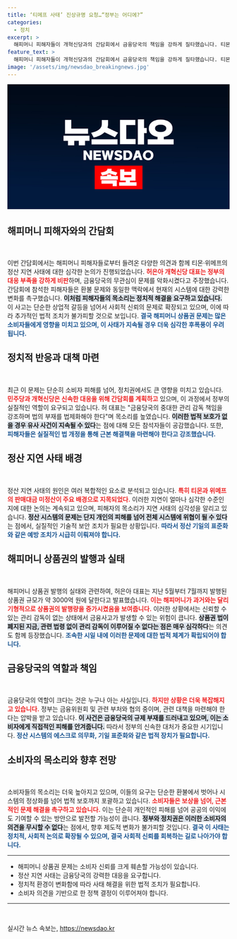 ```yaml
---
title: ‘티메프 사태’ 진상규명 요청…“정부는 어디에?”
categories:
  - 정치
excerpt: >
  해피머니 피해자들이 개혁신당과의 간담회에서 금융당국의 책임을 강하게 질타했습니다. 티몬·위메프 정산 지연 사태의 여파로 피해자들이 고통받고 있는 가운데, 정부의 소극적인 대응에 대한 비판이 거세지고 있습니다. 이들의 목소리는 과연 어떻게 변화될까요?
feature_text: >
  해피머니 피해자들이 개혁신당과의 간담회에서 금융당국의 책임을 강하게 질타했습니다. 티몬·위메프 정산 지연 사태의 여파로 피해자들이 고통받고 있는 가운데, 정부의 소극적인 대응에 대한 비판이 거세지고 있습니다. 이들의 목소리는 과연 어떻게 변화될까요?
image: '/assets/img/newsdao_breakingnews.jpg'
---
```


<p><img src="/assets/img/newsdao_breakingnews.jpg" alt="koreaapp 속보" /></p>

<h2 data-ke-size="size26">해피머니 피해자와의 간담회</h2>

<p data-ke-size="size16">&nbsp;</p>

<p>이번 간담회에서는 해피머니 피해자들로부터 들려온 다양한 의견과 함께 티몬·위메프의 정산 지연 사태에 대한 심각한 논의가 진행되었습니다. <b><span style="color: #ee2323;">허은아 개혁신당 대표는 정부의 대응 부족을 강하게 비판</span></b>하며, 금융당국의 무관심이 문제를 악화시켰다고 주장했습니다. 간담회에 참석한 피해자들은 환불 문제와 동일한 맥락에서 현재의 시스템에 대한 강력한 변화를 촉구했습니다. <b><span style="background-color: #21538527;">이처럼 피해자들의 목소리는 정치적 해결을 요구하고 있습니다.</span></b> 이 사고는 단순한 상업적 갈등을 넘어서 사회적 신뢰의 문제로 확장되고 있으며, 이에 따라 추가적인 법적 조치가 불가피할 것으로 보입니다. <b><span style="color: #1a5490;">결국 해피머니 상품권 문제는 많은 소비자들에게 영향을 미치고 있으며, 이 사태가 지속될 경우 더욱 심각한 후폭풍이 우려됩니다.</span></b></p>

<h2 data-ke-size="size26">정치적 반응과 대책 마련</h2>

<p data-ke-size="size16">&nbsp;</p>

<p>최근 이 문제는 단순히 소비자 피해를 넘어, 정치권에서도 큰 영향을 미치고 있습니다. <b><span style="color: #ee2323;">민주당과 개혁신당은 신속한 대응을 위해 간담회를 계획하고</span></b> 있으며, 이 과정에서 정부의 실질적인 역할이 요구되고 있습니다. 허 대표는 "금융당국의 중대한 관리 감독 책임을 강조하며 법의 부재를 법제화해야 한다"며 목소리를 높였습니다. <b><span style="background-color: #21538527;">이러한 법적 보호가 없을 경우 유사 사건이 지속될 수 있다</span></b>는 점에 대해 모든 참석자들이 공감했습니다. 또한, <b><span style="color: #1a5490;">피해자들은 실질적인 법 개정을 통해 근본 해결책을 마련해야 한다고 강조했습니다.</span></b></p>

<h2 data-ke-size="size26">정산 지연 사태 배경</h2>

<p data-ke-size="size16">&nbsp;</p>

<p>정산 지연 사태의 원인은 여러 복합적인 요소로 분석되고 있습니다. <b><span style="color: #ee2323;">특히 티몬과 위메프의 판매대금 미정산이 주요 배경으로 지목되었다.</span></b> 이러한 지연이 얼마나 심각한 수준인지에 대한 논의는 계속되고 있으며, 피해자의 목소리가 지연 사태의 심각성을 알리고 있습니다. <b><span style="background-color: #21538527;">정산 시스템의 문제는 단지 개인의 피해를 넘어 전체 시스템에 위협이 될 수 있다</span></b>는 점에서, 실질적인 기술적 보안 조치가 필요한 상황입니다. <b><span style="color: #1a5490;">따라서 정산 기일의 표준화와 같은 예방 조치가 시급히 이뤄져야 합니다.</span></b></p>

<h2 data-ke-size="size26">해피머니 상품권의 발행과 실태</h2>

<p data-ke-size="size16">&nbsp;</p>

<p>해피머니 상품권 발행의 실태와 관련하여, 허은아 대표는 지난 5월부터 7월까지 발행된 상품권 규모가 약 3000억 원에 달한다고 발표했습니다. <b><span style="color: #ee2323;">이는 해피머니가 과거와는 달리 기형적으로 상품권의 발행량을 증가시켰음을 보여줍니다.</span></b> 이러한 상황에서는 신뢰할 수 있는 관리 감독이 없는 상태에서 금융사고가 발생할 수 있는 위험이 큽니다. <b><span style="background-color: #21538527;">상품권 법이 폐지된 지금, 관련 법령 없이 관리 감독이 이루어질 수 없다는 점은 매우 심각하다</span></b>는 의견도 함께 등장했습니다. <b><span style="color: #1a5490;">조속한 시일 내에 이러한 문제에 대한 법적 체계가 확립되어야 합니다.</span></b></p>

<h2 data-ke-size="size26">금융당국의 역할과 책임</h2>

<p data-ke-size="size16">&nbsp;</p>

<p>금융당국의 역할이 크다는 것은 누구나 아는 사실입니다. <b><span style="color: #ee2323;">하지만 상황은 더욱 복잡해지고 있습니다.</span></b> 정부는 금융위원회 및 관련 부처와 협의 중이며, 관련 대책을 마련해야 한다는 압박을 받고 있습니다. <b><span style="background-color: #21538527;">이 사건은 금융당국의 규제 부재를 드러내고 있으며, 이는 소비자에게 직접적인 피해를 안겨줍니다.</span></b> 따라서 정부의 신속한 대처가 중요한 시기입니다. <b><span style="color: #1a5490;">정산 시스템의 에스크로 의무화, 기일 표준화와 같은 법적 장치가 필요합니다.</span></b></p>

<h2 data-ke-size="size26">소비자의 목소리와 향후 전망</h2>

<p data-ke-size="size16">&nbsp;</p>

<p>소비자들의 목소리는 더욱 높아지고 있으며, 이들의 요구는 단순한 환불에서 벗어나 시스템의 정상화를 넘어 법적 보호까지 포괄하고 있습니다. <b><span style="color: #ee2323;">소비자들은 보상을 넘어, 근본적인 문제 해결을 촉구하고 있습니다.</span></b> 이는 단순히 개인적인 피해를 넘어 공공의 이익에도 기여할 수 있는 방안으로 발전할 가능성이 큽니다. <b><span style="background-color: #21538527;">정부와 정치권은 이러한 소비자의 의견을 무시할 수 없다</span></b>는 점에서, 향후 제도적 변화가 불가피할 것입니다. <b><span style="color: #1a5490;">결국 이 사태는 정치적, 사회적 논의로 확장될 수 있으며, 결국 사회적 신뢰를 회복하는 길로 나아가야 합니다.</span></b></p>

<hr>

<ul>
<li>해피머니 상품권 문제는 소비자 신뢰를 크게 훼손할 가능성이 있습니다.</li>
<li>정산 지연 사태는 금융당국의 강력한 대응을 요구합니다.</li>
<li>정치적 환경이 변화함에 따라 사태 해결을 위한 법적 조치가 필요합니다.</li>
<li>소비자 의견을 기반으로 한 정책 결정이 이루어져야 합니다.</li>
</ul>

<hr>

<p data-ke-size="size16">&nbsp;</p>
실시간 뉴스 속보는, <a href="https://newsdao.kr" rel="dofollow">https://newsdao.kr</a>


